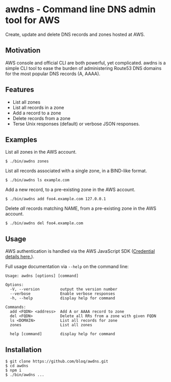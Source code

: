 
# awdns - Command line DNS admin tool for AWS

Create, update and delete DNS records and zones hosted at AWS.

## Motivation

AWS console and official CLI are both powerful, yet complicated.   awdns
is a simple CLI tool to ease the burden of administering Route53 DNS
domains for the most popular DNS records (A, AAAA).

## Features

* List all zones
* List all records in a zone
* Add a record to a zone
* Delete records from a zone
* Terse Unix responses (default) or verbose JSON responses.

## Examples

List all zones in the AWS account.
```
$ ./bin/awdns zones
```

List all records associated with a single zone, in a BIND-like format.
```
$ ./bin/awdns ls example.com
```

Add a new record, to a pre-existing zone in the AWS account.
```
$ ./bin/awdns add foo4.example.com 127.0.0.1
```

Delete *all* records matching NAME, from a pre-existing zone in the AWS account.
```
$ ./bin/awdns del foo4.example.com
```

## Usage

AWS authentication is handled via the AWS JavaScript SDK ([Credential details here.](https://docs.aws.amazon.com/sdk-for-javascript/v2/developer-guide/setting-credentials-node.html)).

Full usage documentation via `--help` on the command line:
```
Usage: awdns [options] [command]

Options:
  -V, --version         output the version number
  --verbose             Enable verbose responses
  -h, --help            display help for command

Commands:
  add <FQDN> <address>  Add A or AAAA record to zone
  del <FQDN>            Delete all RRs from a zone with given FQDN
  ls <DOMAIN>           List all records for zone
  zones                 List all zones

  help [command]        display help for command
```

## Installation

```
$ git clone https://github.com/bloq/awdns.git
$ cd awdns
$ npm i
$ ./bin/awdns ...

